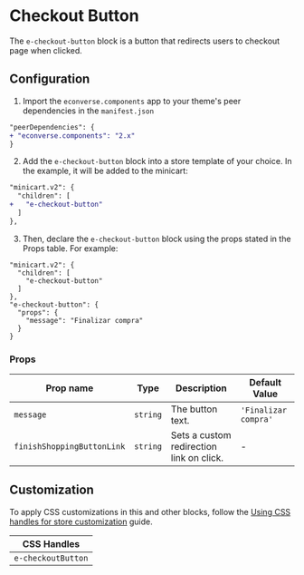 # Checkout Button

The `e-checkout-button` block is a button that redirects users to checkout page when clicked.

## Configuration

1. Import the `econverse.components` app to your theme's peer dependencies in the `manifest.json`
```diff
"peerDependencies": {
+ "econverse.components": "2.x"
}
```

2. Add the `e-checkout-button` block into a store template of your choice. In the example, it will be added to the minicart:
```diff
"minicart.v2": {
  "children": [
+   "e-checkout-button"
  ]
},
```

3. Then, declare the `e-checkout-button` block using the props stated in the Props table. For example:
```jsonc
"minicart.v2": {
  "children": [
    "e-checkout-button"
  ]
},
"e-checkout-button": {
  "props": {
    "message": "Finalizar compra"
  }
}
```

### Props

| Prop name                  | Type     | Description                              | Default Value        |
|----------------------------|----------|------------------------------------------|----------------------|
| `message`                  | `string` | The button text.                         | `'Finalizar compra'` |
| `finishShoppingButtonLink` | `string` | Sets a custom redirection link on click. | -                    |

## Customization

To apply CSS customizations in this and other blocks, follow the [Using CSS handles for store customization](https://developers.vtex.com/vtex-developer-docs/docs/vtex-io-documentation-using-css-handles-for-store-customization) guide.

| CSS Handles        |
|--------------------|
| `e-checkoutButton` |